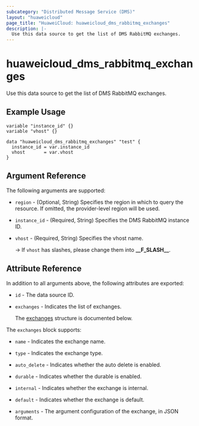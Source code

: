 ```yaml
---
subcategory: "Distributed Message Service (DMS)"
layout: "huaweicloud"
page_title: "HuaweiCloud: huaweicloud_dms_rabbitmq_exchanges"
description: |-
  Use this data source to get the list of DMS RabbitMQ exchanges.
---
```


# huaweicloud_dms_rabbitmq_exchanges

Use this data source to get the list of DMS RabbitMQ exchanges.

## Example Usage

```hcl
variable "instance_id" {}
variable "vhost" {}

data "huaweicloud_dms_rabbitmq_exchanges" "test" {
  instance_id = var.instance_id
  vhost       = var.vhost
}
```

## Argument Reference

The following arguments are supported:

* `region` - (Optional, String) Specifies the region in which to query the resource.
  If omitted, the provider-level region will be used.

* `instance_id` - (Required, String) Specifies the DMS RabbitMQ instance ID.

* `vhost` - (Required, String) Specifies the vhost name.

  -> If `vhost` has slashes, please change them into **\_\_F_SLASH\_\_**.

## Attribute Reference

In addition to all arguments above, the following attributes are exported:

* `id` - The data source ID.

* `exchanges` - Indicates the list of exchanges.

  The [exchanges](#exchanges_struct) structure is documented below.

<a name="exchanges_struct"></a>
The `exchanges` block supports:

* `name` - Indicates the exchange name.

* `type` - Indicates the exchange type.

* `auto_delete` - Indicates whether the auto delete is enabled.

* `durable` - Indicates whether the durable is enabled.

* `internal` - Indicates whether the exchange is internal.

* `default` - Indicates whether the exchange is default.

* `arguments` - The argument configuration of the exchange, in JSON format.
